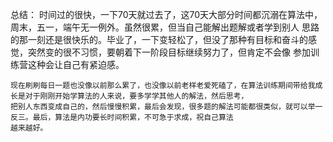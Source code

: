 总结：
	时间过的很快，一下70天就过去了，这70天大部分时间都沉溺在算法中，周末，五一，端午无一例外。虽然很累，但当自己能解出题解或者学到别人
	思路的那一刻还是很快乐的。毕业了，一下变轻松了，但没了那种有目标和奋斗的感觉，突然变的很不习惯，要朝着下一阶段目标继续努力了，但肯定不会像
	参加训练营这种会让自己有紧迫感。

	现在刷刷每日一题也没像以前那么累了，也没像以前老样老爱死磕了，在算法训练期间带给我成长是对于刚刚开始学算法的人来说，要多学学其他人的解法，然后思考，
	把别人东西变成自己的，然后慢慢积累，最后会发现，很多题的解法可能都很类似，就可以举一反三。最后，算法是内功要长时间积累，不可急于求成，祝自己算法
	越来越好。

